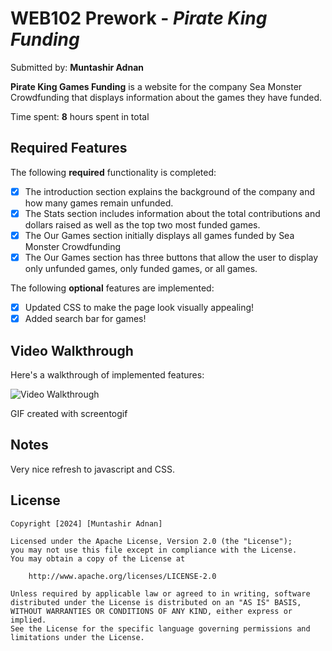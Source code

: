 # WEB102 Prework - *Pirate King Funding*

Submitted by: **Muntashir Adnan**

**Pirate King Games Funding** is a website for the company Sea Monster Crowdfunding that displays information about the games they have funded.

Time spent: **8** hours spent in total

## Required Features

The following **required** functionality is completed:

* [x] The introduction section explains the background of the company and how many games remain unfunded.
* [x] The Stats section includes information about the total contributions and dollars raised as well as the top two most funded games.
* [x] The Our Games section initially displays all games funded by Sea Monster Crowdfunding
* [x] The Our Games section has three buttons that allow the user to display only unfunded games, only funded games, or all games.

The following **optional** features are implemented:

* [x] Updated CSS to make the page look visually appealing!
* [x] Added search bar for games!

## Video Walkthrough

Here's a walkthrough of implemented features:

<img src='https://imgur.com/gallery/2b7Gct3' title='Video Walkthrough' width='' alt='Video Walkthrough' />

<!-- Replace this with whatever GIF tool you used! -->
GIF created with screentogif  
<!-- Recommended tools:
[Kap](https://getkap.co/) for macOS
[ScreenToGif](https://www.screentogif.com/) for Windows
[peek](https://github.com/phw/peek) for Linux. -->

## Notes

Very nice refresh to javascript and CSS.

## License

    Copyright [2024] [Muntashir Adnan]

    Licensed under the Apache License, Version 2.0 (the "License");
    you may not use this file except in compliance with the License.
    You may obtain a copy of the License at

        http://www.apache.org/licenses/LICENSE-2.0

    Unless required by applicable law or agreed to in writing, software
    distributed under the License is distributed on an "AS IS" BASIS,
    WITHOUT WARRANTIES OR CONDITIONS OF ANY KIND, either express or implied.
    See the License for the specific language governing permissions and
    limitations under the License.
